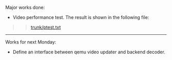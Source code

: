 Major works done:
  * Video performance test. The result is shown in the following file:
> > <a href='http://code.google.com/p/vm-playback-driver/source/browse/trunk/ptest.txt'>trunk/ptest.txt</a>

---

Works for next Monday:
  * Define an interface between qemu video updater and backend decoder.